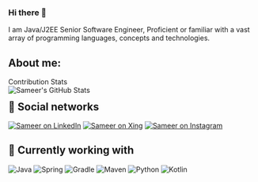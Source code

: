 ### Hi there 👋

I am Java/J2EE Senior Software Engineer, Proficient or familiar with a vast array of programming languages, concepts and technologies.

## About me:

<summary>Contribution Stats</summary>
<img align="left" alt="Sameer's GitHub Stats" src="https://github-contribution-stats.vercel.app/api/?username=cricketsamya" />


## 👥 Social networks

[![Sameer on LinkedIn](https://img.shields.io/badge/LinkedIn-0072b1?logo=linkedin&logoColor=FFFFFF)](https://www.linkedin.com/in/sameerkulkarni30/)
[![Sameer on Xing](https://img.shields.io/badge/Xing-green?style=flat&logo=xing&labelColor=green)](https://www.xing.com/profile/Sameer_Kulkarni3/cv)
[![Sameer on Instagram](https://img.shields.io/badge/Instagram-pink?style=flat&logo=instagram&labelColor=pink)](https://www.instagram.com/cricketsamya)

## 🧰 Currently working with
![Java](https://img.shields.io/badge/-Java-0072b1?logo=Java&logoColor=FFFFF)
![Spring](https://img.shields.io/badge/-Spring-95ad9b?logo=Spring&logoColor=000000)
![Gradle](https://img.shields.io/badge/-Gradle-0fbcdb?logo=Gradle&logoColor=000000)
![Maven](https://img.shields.io/badge/-Maven-0fd641?logo=Maven&logoColor=000000)
![Python](https://img.shields.io/badge/-Python-34cfeb?logo=Python&logoColor=000000)
![Kotlin](https://img.shields.io/badge/-Kotlin-F7DF1E?logo=Kotlin&logoColor=000000)

